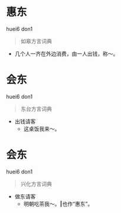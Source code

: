 # 惠东
huei6 don1
> 如皋方言词典
- 几个人一齐在外边消费，由一人出钱，称～。

# 会东
huei6 don1
> 东台方言词典
- 出钱请客
  - 这桌饭我来～。

# 会东
huei6 don1
> 兴化方言词典
- 做东请客
  - 明朝吃茶我～。‖也作“惠东”。

